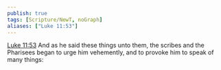 ```yaml
---
publish: true
tags: [Scripture/NewT, noGraph]
aliases: ["Luke 11:53"]
---
```

[Luke 11:53](https://churchofjesuschrist.org/study/scriptures/nt/luke/11?lang=eng&id=p53#p53) And as he said these things unto them, the scribes and the Pharisees began to urge him vehemently, and to provoke him to speak of many things:
